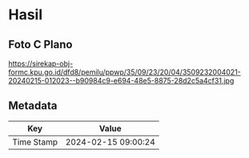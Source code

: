 # Hasil

## Foto C Plano

https://sirekap-obj-formc.kpu.go.id/dfd8/pemilu/ppwp/35/09/23/20/04/3509232004021-20240215-012023--b90984c9-e694-48e5-8875-28d2c5a4cf31.jpg


## Metadata

| Key        | Value               |
| ---------- | ------------------- |
| Time Stamp | 2024-02-15 09:00:24 |



